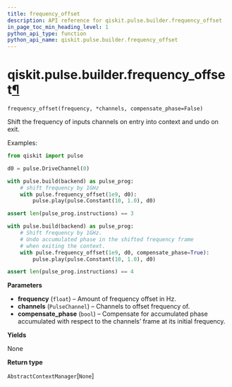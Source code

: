 ```yaml
---
title: frequency_offset
description: API reference for qiskit.pulse.builder.frequency_offset
in_page_toc_min_heading_level: 1
python_api_type: function
python_api_name: qiskit.pulse.builder.frequency_offset
---
```


# qiskit.pulse.builder.frequency\_offset[¶](#qiskit-pulse-builder-frequency-offset "Permalink to this headline")

<span id="qiskit.pulse.builder.frequency_offset" />

`frequency_offset(frequency, *channels, compensate_phase=False)`

Shift the frequency of inputs channels on entry into context and undo on exit.

Examples:

```python
from qiskit import pulse

d0 = pulse.DriveChannel(0)

with pulse.build(backend) as pulse_prog:
    # shift frequency by 1GHz
    with pulse.frequency_offset(1e9, d0):
        pulse.play(pulse.Constant(10, 1.0), d0)

assert len(pulse_prog.instructions) == 3

with pulse.build(backend) as pulse_prog:
    # Shift frequency by 1GHz.
    # Undo accumulated phase in the shifted frequency frame
    # when exiting the context.
    with pulse.frequency_offset(1e9, d0, compensate_phase=True):
        pulse.play(pulse.Constant(10, 1.0), d0)

assert len(pulse_prog.instructions) == 4
```

**Parameters**

*   **frequency** (`float`) – Amount of frequency offset in Hz.
*   **channels** (`PulseChannel`) – Channels to offset frequency of.
*   **compensate\_phase** (`bool`) – Compensate for accumulated phase accumulated with respect to the channels’ frame at its initial frequency.

**Yields**

None

**Return type**

`AbstractContextManager`\[`None`]

